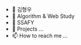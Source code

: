 - 👋 김형우
- 👀 Algorithm & Web Study
- 🌱 SSAFY
- 💞️ Projects ...
- 📫 How to reach me ...

<!---
1ComputerMaster/1ComputerMaster is a ✨ special ✨ repository because its `README.md` (this file) appears on your GitHub profile.
You can click the Preview link to take a look at your changes.
--->
